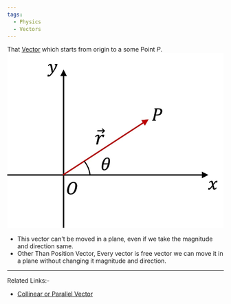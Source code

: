 ```yaml
---
tags:
  - Physics
  - Vectors
---
```

That [Vector](Vector.md) which starts from origin to a some Point *P*.
![center|400](Images/position_in_two_dimensions_definition.jpg)

- This vector can't be moved in a plane, even if we take the magnitude and direction same.
- Other Than Position Vector, Every vector is free vector we can move it in a plane without changing it magnitude and direction.


---
Related Links:-
- [Collinear or Parallel Vector](Collinear%20or%20Parallel%20Vector.md) 